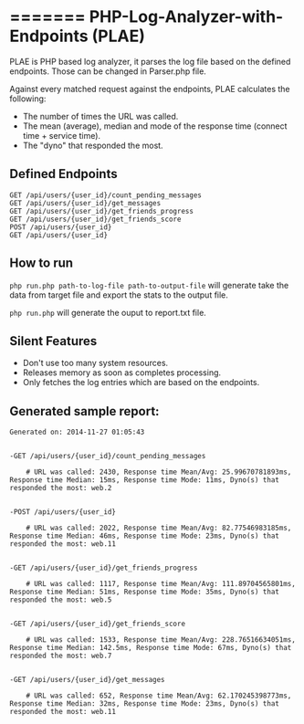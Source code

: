 =======
PHP-Log-Analyzer-with-Endpoints (PLAE)
===============================

PLAE is PHP based log analyzer, it parses the log file based on the defined endpoints. Those can be changed in Parser.php file.

Against every matched request against the endpoints, PLAE calculates the following:

- The number of times the URL was called.
- The mean (average), median and mode of the response time (connect time + service time).
- The "dyno" that responded the most. 

Defined Endpoints
---
```
GET /api/users/{user_id}/count_pending_messages
GET /api/users/{user_id}/get_messages
GET /api/users/{user_id}/get_friends_progress
GET /api/users/{user_id}/get_friends_score
POST /api/users/{user_id}
GET /api/users/{user_id}
```

How to run
---
`php run.php path-to-log-file path-to-output-file` will generate take the data from target file and export the stats to the output file.

`php run.php` will generate the ouput to report.txt file.


Silent Features
---
- Don't use too many system resources.
- Releases memory as soon as completes processing.
- Only fetches the log entries which are based on the endpoints.

Generated sample report:
---
```
Generated on: 2014-11-27 01:05:43


-GET /api/users/{user_id}/count_pending_messages

	# URL was called: 2430, Response time Mean/Avg: 25.99670781893ms, Response time Median: 15ms, Response time Mode: 11ms, Dyno(s) that responded the most: web.2


-POST /api/users/{user_id}

	# URL was called: 2022, Response time Mean/Avg: 82.77546983185ms, Response time Median: 46ms, Response time Mode: 23ms, Dyno(s) that responded the most: web.11


-GET /api/users/{user_id}/get_friends_progress

	# URL was called: 1117, Response time Mean/Avg: 111.89704565801ms, Response time Median: 51ms, Response time Mode: 35ms, Dyno(s) that responded the most: web.5


-GET /api/users/{user_id}/get_friends_score

	# URL was called: 1533, Response time Mean/Avg: 228.76516634051ms, Response time Median: 142.5ms, Response time Mode: 67ms, Dyno(s) that responded the most: web.7


-GET /api/users/{user_id}/get_messages

	# URL was called: 652, Response time Mean/Avg: 62.170245398773ms, Response time Median: 32ms, Response time Mode: 23ms, Dyno(s) that responded the most: web.11

```

